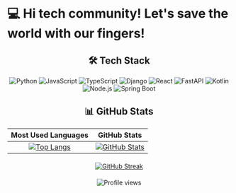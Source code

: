 # 💻 Hi tech community! Let's save the world with our fingers!

<div align="center">

## 🛠️ Tech Stack

<div style="display: inline-block;">
  <img src="https://img.shields.io/badge/Python-3776AB?style=flat-square&logo=python&logoColor=white" alt="Python" />
   <img src="https://img.shields.io/badge/JavaScript-F7DF1E?style=flat-square&logo=javascript&logoColor=black" alt="JavaScript" />
    <img src="https://img.shields.io/badge/TypeScript-3178C6?style=for-the-badge&logo=typescript&logoColor=white" alt="TypeScript" />
  <img src="https://img.shields.io/badge/Django-092E20?style=flat-square&logo=django&logoColor=white" alt="Django" />
  <img src="https://img.shields.io/badge/React-61DAFB?style=flat-square&logo=react&logoColor=20232A" alt="React" />
  <img src="https://img.shields.io/badge/FastAPI-009688?style=flat-square&logo=fastapi&logoColor=white" alt="FastAPI" />
  <img src="https://img.shields.io/badge/Kotlin-7F52FF?style=flat-square&logo=kotlin&logoColor=white" alt="Kotlin" />
  <img src="https://img.shields.io/badge/Node.js-43853D?style=flat-square&logo=node.js&logoColor=white" alt="Node.js" />
  <img src="https://img.shields.io/badge/Spring_Boot-6DB33F?style=flat-square&logo=spring-boot&logoColor=white" alt="Spring Boot" />
</div>

## 📊 GitHub Stats

| Most Used Languages | GitHub Stats |
| :------------------: | :----------: |
| [![Top Langs](https://github-readme-stats.vercel.app/api/top-langs/?username=damiancodes&layout=compact&theme=default&langs_count=10)](https://github.com/damiancodes) | [![GitHub Stats](https://github-readme-stats.vercel.app/api?username=damiancodes&show_icons=true&count_private=true&theme=default)](https://github.com/damiancodes) |

<div align="center" style="margin-top: 20px;">
  
[![GitHub Streak](https://streak-stats.demolab.com?user=damiancodes&theme=default)](https://git.io/streak-stats)

</div>

<div align="center" style="margin-top: 20px;">
  <img src="https://komarev.com/ghpvc/?username=damiancodes&label=Profile+Views&color=6366f1&style=flat-square" alt="Profile views">
</div>

</div>

